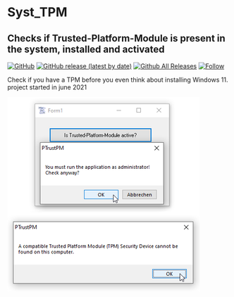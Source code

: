 # Syst_TPM  
## Checks if Trusted-Platform-Module is present in the system, installed and activated  
  
[![GitHub](https://img.shields.io/github/license/OlimilO1402/Syst_TPM?style=plastic)](https://github.com/OlimilO1402/Syst_TPM/blob/master/LICENSE) 
[![GitHub release (latest by date)](https://img.shields.io/github/v/release/OlimilO1402/Syst_TPM?style=plastic)](https://github.com/OlimilO1402/Syst_TPM/releases/latest)
[![Github All Releases](https://img.shields.io/github/downloads/OlimilO1402/Syst_TPM/total.svg)](https://github.com/OlimilO1402/Syst_TPM/releases/download/v1.0.8/TrustPM_v1.0.8.zip)
[![Follow](https://img.shields.io/github/followers/OlimilO1402.svg?style=social&label=Follow&maxAge=2592000)](https://github.com/OlimilO1402/Syst_TPM/watchers)
  
Check if you have a TPM before you even think about installing Windows 11.  
project started in june 2021  
  
![TrustPM Image](Resources/TrustPM.png "TrustPM Image")